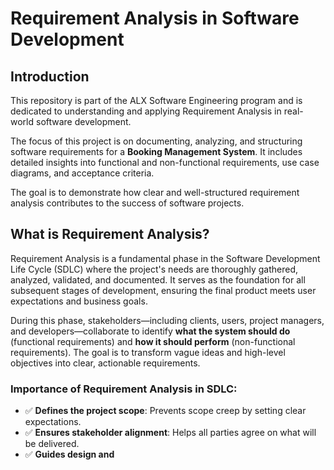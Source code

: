 # Requirement Analysis in Software Development

## Introduction
This repository is part of the ALX Software Engineering program and is dedicated to understanding and applying Requirement Analysis in real-world software development.

The focus of this project is on documenting, analyzing, and structuring software requirements for a **Booking Management System**. It includes detailed insights into functional and non-functional requirements, use case diagrams, and acceptance criteria.

The goal is to demonstrate how clear and well-structured requirement analysis contributes to the success of software projects.

## What is Requirement Analysis?

Requirement Analysis is a fundamental phase in the Software Development Life Cycle (SDLC) where the project's needs are thoroughly gathered, analyzed, validated, and documented. It serves as the foundation for all subsequent stages of development, ensuring the final product meets user expectations and business goals.

During this phase, stakeholders—including clients, users, project managers, and developers—collaborate to identify **what the system should do** (functional requirements) and **how it should perform** (non-functional requirements). The goal is to transform vague ideas and high-level objectives into clear, actionable requirements.

### Importance of Requirement Analysis in SDLC:
- ✅ **Defines the project scope**: Prevents scope creep by setting clear expectations.
- ✅ **Ensures stakeholder alignment**: Helps all parties agree on what will be delivered.
- ✅ **Guides design and**
